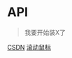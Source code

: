 # API


> 我要开始装X了


[CSDN](https://blog.csdn.net/buchengbugui/article/details/109511356)
[滚动鼠标](#introduction)
